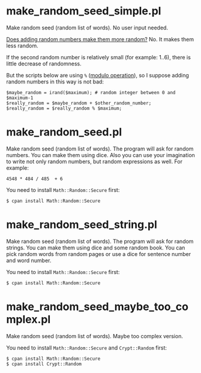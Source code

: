 make_random_seed_simple.pl
==========================

Make random seed (random list of words). No user input needed.

<a href="http://stackoverflow.com/questions/14741158/does-adding-random-numbers-make-them-more-random">Does adding random numbers make them more random?</a> No. It makes them less random.

If the second random number is relatively small (for example: 1..6), there is little decrease of randomness.

But the scripts below are using `%` (<a href="http://en.wikipedia.org/wiki/Modulo_operation">modulo operation</a>), so I suppose adding random numbers in this way is not bad:

```
$maybe_random = irand($maximum); # random integer between 0 and $maximum-1
$really_random = $maybe_random + $other_random_number;
$really_random = $really_random % $maximum;
```


make_random_seed.pl
===================

Make random seed (random list of words). The program will ask for random numbers. You can make them using dice. Also you can use your imagination to write not only random numbers, but random expressions as well. For example: 

```
4548 * 484 / 485  + 6
```

You need to install `Math::Random::Secure` first:

```
$ cpan install Math::Random::Secure 
```

make_random_seed_string.pl
==========================

Make random seed (random list of words). The program will ask for random strings. You can make them using dice and some random book. You can pick random words from random pages or use a dice for sentence number and word number.

You need to install `Math::Random::Secure` first:

```
$ cpan install Math::Random::Secure 
```

make_random_seed_maybe_too_complex.pl
=====================================

Make random seed (random list of words). Maybe too complex version.

You need to install `Math::Random::Secure` and `Crypt::Random` first:

```
$ cpan install Math::Random::Secure 
$ cpan install Crypt::Random
```
